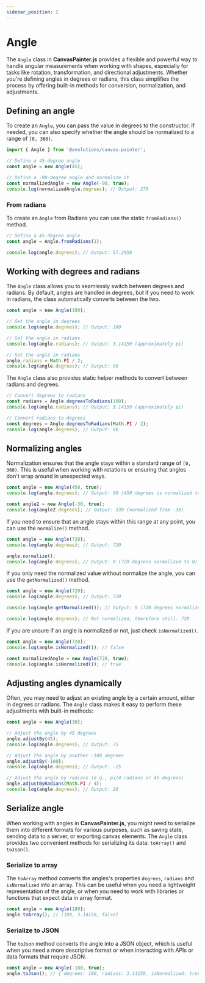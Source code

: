 ```yaml
---
sidebar_position: 2
---
```


# Angle

The `Angle` class in **CanvasPainter.js** provides a flexible and powerful way to handle angular measurements when working with shapes, especially for tasks like rotation, transformation, and directional adjustments. Whether you're defining angles in degrees or radians, this class simplifies the process by offering built-in methods for conversion, normalization, and adjustments.

## Defining an angle

To create an `Angle`, you can pass the value in degrees to the constructor. If needed, you can also specify whether the angle should be normalized to a range of `[0, 360)`.

```js
import { Angle } from '@avolutions/canvas-painter';

// Define a 45-degree angle
const angle = new Angle(45);

// Define a -90-degree angle and normalize it
const normalizedAngle = new Angle(-90, true);
console.log(normalizedAngle.degrees); // Output: 270
```

### From radians

To create an `Angle` from Radians you can use the static `fromRadians()` method.

```js
// Define a 45-degree angle
const angle = Angle.fromRadians(1);

console.log(angle.degrees); // Output: 57.2958
```

## Working with degrees and radians

The `Angle` class allows you to seamlessly switch between degrees and radians. By default, angles are handled in degrees, but if you need to work in radians, the class automatically converts between the two.

```js
const angle = new Angle(180);

// Get the angle in degrees
console.log(angle.degrees); // Output: 180

// Get the angle in radians
console.log(angle.radians); // Output: 3.14159 (approximately pi)

// Set the angle in radians
angle.radians = Math.PI / 2;
console.log(angle.degrees); // Output: 90
```

The `Angle` class also provides static helper methods to convert between radians and degrees.

```js
// Convert degrees to radians
const radians = Angle.degreesToRadians(180);
console.log(angle.radians); // Output: 3.14159 (approximately pi)

// Convert radians to degrees
const degrees = Angle.degreesToRadians(Math.PI / 2);
console.log(angle.degrees); // Output: 90
```

## Normalizing angles

Normalization ensures that the angle stays within a standard range of `[0, 360)`. This is useful when working with rotations or ensuring that angles don't wrap around in unexpected ways.

```js
const angle = new Angle(450, true);
console.log(angle.degrees); // Output: 90 (450 degrees is normalized to 90 degrees)

const angle2 = new Angle(-30, true);
console.log(angle2.degrees); // Output: 330 (normalized from -30)
```

If you need to ensure that an angle stays within this range at any point, you can use the `normalize()` method.

```js
const angle = new Angle(720);
console.log(angle.degrees); // Output: 720

angle.normalize();
console.log(angle.degrees); // Output: 0 (720 degrees normalized to 0)
```

If you only need the normalized value without normalize the angle, you can use the `getNormalized()` method.

```js
const angle = new Angle(720);
console.log(angle.degrees); // Output: 720

console.log(angle.getNormalized()); // Output: 0 (720 degrees normalized to 0)

console.log(angle.degrees); // Not normalized, therefore still: 720
```

If you are unsure if an angle is normalized or not, just check `isNormalized()`.

```js
const angle = new Angle(720);
console.log(angle.isNormalized()); // false

const normalizedAngle = new Angle(720, true);
console.log(angle.isNormalized()); // true
```

## Adjusting angles dynamically

Often, you may need to adjust an existing angle by a certain amount, either in degrees or radians. The `Angle` class makes it easy to perform these adjustments with built-in methods:

```js
const angle = new Angle(30);

// Adjust the angle by 45 degrees
angle.adjustBy(45);
console.log(angle.degrees); // Output: 75

// Adjust the angle by another -100 degrees
angle.adjustBy(-100);
console.log(angle.degrees); // Output: -25

// Adjust the angle by radians (e.g., pi/4 radians or 45 degrees)
angle.adjustByRadians(Math.PI / 4);
console.log(angle.degrees); // Output: 20
```

## Serialize angle

When working with angles in **CanvasPainter.js**, you might need to serialize them into different formats for various purposes, such as saving state, sending data to a server, or exporting canvas elements. The `Angle` class provides two convenient methods for serializing its data: `toArray()` and `toJson()`.

### Serialize to array

The `toArray` method converts the angles's properties `degrees`, `radians` and `isNormalized` into an array. This can be useful when you need a lightweight representation of the angle, or when you need to work with libraries or functions that expect data in array format.

```js
const angle = new Angle(180);
angle.toArray(); // [180, 3.14159, false]
```

### Serialize to JSON

The `toJson` method converts the angle into a JSON object, which is useful when you need a more descriptive format or when interacting with APIs or data formats that require JSON.

```js
const angle = new Angle(-180, true);
angle.toJson(); // { degrees: 180, radians: 3.14159, isNormalized: true }
```